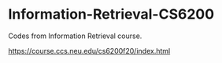 # Information-Retrieval-CS6200
Codes from Information Retrieval course.

https://course.ccs.neu.edu/cs6200f20/index.html
